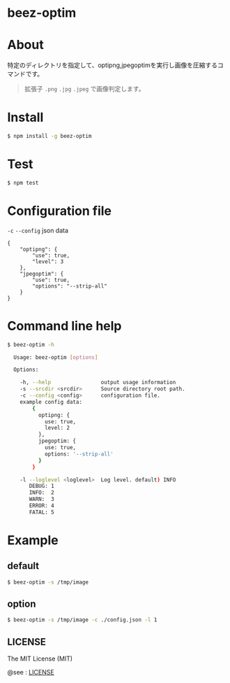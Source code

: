beez-optim
==========


# About

特定のディレクトリを指定して、optipng,jpegoptimを実行し画像を圧縮するコマンドです。

> 拡張子 `.png` `.jpg` `.jpeg` で画像判定します。

# Install

```sh
$ npm install -g beez-optim
```

# Test

```sh
$ npm test
```

# Configuration file

`-c` `--config` json data

```
{
    "optipng": {
        "use": true,
        "level": 3
    },
    "jpegoptim": {
        "use": true,
        "options": "--strip-all"
    }
}
```

# Command line help

```sh
$ beez-optim -h

  Usage: beez-optim [options]

  Options:

    -h, --help                output usage information
    -s --srcdir <srcdir>      Source directory root path.
    -c --config <config>      configuration file.
    example config data:
        {
          optipng: {
            use: true,
            level: 2
          },
          jpegoptim: {
            use: true,
            options: '--strip-all'
          }
        }

    -l --loglevel <loglevel>  Log level. default) INFO
       DEBUG: 1
       INFO:  2
       WARN:  3
       ERROR: 4
       FATAL: 5

```

# Example

## default

```sh
$ beez-optim -s /tmp/image
```

## option

```sh
$ beez-optim -s /tmp/image -c ./config.json -l 1
```

## LICENSE

The MIT License (MIT)

@see : [LICENSE](https://raw.github.com/fkei/beez-optim/master/LICENSE)
